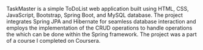 TaskMaster is a simple ToDoList web application built using HTML, CSS, JavaScript, Bootstrap, 
Spring Boot, and MySQL database. The project integrates Spring JPA and Hibernate for seamless 
database interaction and employs the implementation of the CRUD operations to handle operations 
the which can be done within the Spring framework. The project was a part of a course I completed
on Coursera.
